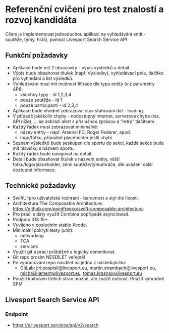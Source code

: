 # Referenční cvičení pro test znalostí a rozvoj kandidáta
Cílem je implementovat jednoduchou aplikaci na vyhledávání entit - soutěže, týmy, hráči, pomocí Livesport Search Service API

## Funkční požadavky
- Aplikace bude mít 2 obrazovky - výpis výsledků a detail.
- Výpis bude obsahovat titulek (např. Výsledky), vyhledávací pole, tlačítko pro
vyhledání a list výsledků.
- Vyhledávání musí mít možnost filtrace dle typu entity (viz parametry API):
    - všechny typy - id 1,2,3,4
    - pouze soutěže - id 1
    - pouze participanti - id 2,3,4
- Aplikace bude vhodně zobrazovat stav stahování dat - loading.
- V případě jakékoliv chyby - nedostupný internet, serverová chyba (viz. API níže), ... se
zobrazí alert s příslušnou zprávou a “retry” tlačítkem.
- Každý řádek musí zobrazovat minimálně:
    - název entity - např. Arsenal FC, Roger Federer, apod.
    - logo/fotku, případně placeholder jestli chybí
- Seznam výsledků bude seskupen dle sportu do sekcí, každá sekce bude mít hlavičku
s názvem sportu.
- Každý řádek bude navigovat na detail.
- Detail bude obsahovat titulek s názvem entity, větší fotku/logo/placeholder, zemi
soutěže/týmu/hráče, dle uvážení další dostupné informace.

## Technické požadavky
- SwiftUI pro uživatelské rozhraní - barevnost a styl dle libosti.
- Architektura The Composable Architecture: https://github.com/pointfreeco/swift-composable-architecture.
- Pro práci s daty využít Combine popřípadě async/await.
- Podpora iOS 15+.
- Vyvíjeno v posledním stable Xcode.
- Minimální pokrytí testy (unit):
    - networking 
    - TCA
    - services
- Využít git a práci průběžně a logicky commitovat.
- Git repo prosím NESDÍLET veřejně!
- Po vypracování repo nasdílet na jedno z následujícího:
    - GitLab: jiri.pospisil@livesport.eu, martin.strambach@livesport.eu, michal.klement@livesport.eu, tomas.krasnay@livesport.eu
- Použití knihoven třetích stran možné, ale zvážit nutnost. Použít výhradně SPM

## Livesport Search Service API
### Endpoint
- https://s.livesport.services/api/v2/search
